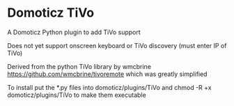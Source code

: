# Domoticz TiVo
A Domoticz Python plugin to add TiVo support

Does not yet support onscreen keyboard or TiVo discovery (must enter IP of TiVo)

Derived from the python TiVo library by wmcbrine https://github.com/wmcbrine/tivoremote which was greatly simplified

To install put the *.py files into domoticz/plugins/TiVo and chmod -R +x domoticz/plugins/TiVo to make them executable
